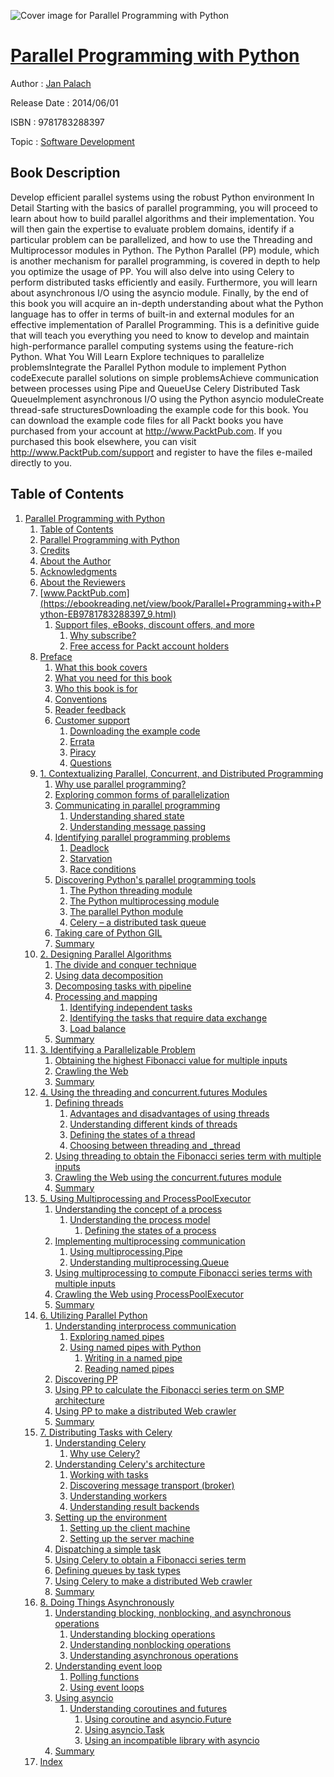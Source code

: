 ![Cover image for Parallel Programming with Python](https://imgdetail.ebookreading.net/cover/cover/software_development/EB9781783288397.jpg)

[Parallel Programming with Python](https://ebookreading.net/view/book/Parallel+Programming+with+Python-EB9781783288397_1.html "Parallel Programming with Python")
====================================================================================================================

Author : [Jan Palach](https://ebookreading.net/search/author/Jan+Palach)

Release Date : 2014/06/01

ISBN : 9781783288397

Topic : [Software Development](https://ebookreading.net/search/category/software-development)

Book Description
-----------------

Develop efficient parallel systems using the robust Python environment
In Detail
Starting with the basics of parallel programming, you will proceed to learn about how to build parallel algorithms and their implementation. You will then gain the expertise to evaluate problem domains, identify if a particular problem can be parallelized, and how to use the Threading and Multiprocessor modules in Python.
The Python Parallel (PP) module, which is another mechanism for parallel programming, is covered in depth to help you optimize the usage of PP. You will also delve into using Celery to perform distributed tasks efficiently and easily. Furthermore, you will learn about asynchronous I/O using the asyncio module. Finally, by the end of this book you will acquire an in-depth understanding about what the Python language has to offer in terms of built-in and external modules for an effective implementation of Parallel Programming.
This is a definitive guide that will teach you everything you need to know to develop and maintain high-performance parallel computing systems using the feature-rich Python.
What You Will Learn
Explore techniques to parallelize problemsIntegrate the Parallel Python module to implement Python codeExecute parallel solutions on simple problemsAchieve communication between processes using Pipe and QueueUse Celery Distributed Task QueueImplement asynchronous I/O using the Python asyncio moduleCreate thread-safe structuresDownloading the example code for this book. You can download the example code files for all Packt books you have purchased from your account at http://www.PacktPub.com. If you purchased this book elsewhere, you can visit http://www.PacktPub.com/support and register to have the files e-mailed directly to you.
              
Table of Contents
-----------------

1. [Parallel Programming with Python](https://ebookreading.net/view/book/Parallel+Programming+with+Python-EB9781783288397_3.html)
    1. [Table of Contents](https://ebookreading.net/view/book/Parallel+Programming+with+Python-EB9781783288397_2.html)
    1. [Parallel Programming with Python](https://ebookreading.net/view/book/Parallel+Programming+with+Python-EB9781783288397_4.html)
    1. [Credits](https://ebookreading.net/view/book/Parallel+Programming+with+Python-EB9781783288397_5.html)
    1. [About the Author](https://ebookreading.net/view/book/Parallel+Programming+with+Python-EB9781783288397_6.html)
    1. [Acknowledgments](https://ebookreading.net/view/book/Parallel+Programming+with+Python-EB9781783288397_7.html)
    1. [About the Reviewers](https://ebookreading.net/view/book/Parallel+Programming+with+Python-EB9781783288397_8.html)
    1. [www.PacktPub.com](https://ebookreading.net/view/book/Parallel+Programming+with+Python-EB9781783288397_9.html)
        1. [Support files, eBooks, discount offers, and more](https://ebookreading.net/view/book/Parallel+Programming+with+Python-EB9781783288397_9.html#ch00lvl1sec01)
            1. [Why subscribe?](https://ebookreading.net/view/book/Parallel+Programming+with+Python-EB9781783288397_9.html#ch00lvl2sec01)
            1. [Free access for Packt account holders](https://ebookreading.net/view/book/Parallel+Programming+with+Python-EB9781783288397_9.html#ch00lvl2sec02)
    1. [Preface](https://ebookreading.net/view/book/Parallel+Programming+with+Python-EB9781783288397_10.html)
        1. [What this book covers](https://ebookreading.net/view/book/Parallel+Programming+with+Python-EB9781783288397_10.html#ch00lvl1sec02)
        1. [What you need for this book](https://ebookreading.net/view/book/Parallel+Programming+with+Python-EB9781783288397_11.html)
        1. [Who this book is for](https://ebookreading.net/view/book/Parallel+Programming+with+Python-EB9781783288397_12.html)
        1. [Conventions](https://ebookreading.net/view/book/Parallel+Programming+with+Python-EB9781783288397_13.html)
        1. [Reader feedback](https://ebookreading.net/view/book/Parallel+Programming+with+Python-EB9781783288397_14.html)
        1. [Customer support](https://ebookreading.net/view/book/Parallel+Programming+with+Python-EB9781783288397_15.html)
            1. [Downloading the example code](https://ebookreading.net/view/book/Parallel+Programming+with+Python-EB9781783288397_15.html#ch00lvl2sec03)
            1. [Errata](https://ebookreading.net/view/book/Parallel+Programming+with+Python-EB9781783288397_15.html#ch00lvl2sec04)
            1. [Piracy](https://ebookreading.net/view/book/Parallel+Programming+with+Python-EB9781783288397_15.html#ch00lvl2sec05)
            1. [Questions](https://ebookreading.net/view/book/Parallel+Programming+with+Python-EB9781783288397_15.html#ch00lvl2sec06)
    1. [1. Contextualizing Parallel, Concurrent, and Distributed Programming](https://ebookreading.net/view/book/Parallel+Programming+with+Python-EB9781783288397_16.html)
        1. [Why use parallel programming?](https://ebookreading.net/view/book/Parallel+Programming+with+Python-EB9781783288397_16.html#ch01lvl1sec09)
        1. [Exploring common forms of parallelization](https://ebookreading.net/view/book/Parallel+Programming+with+Python-EB9781783288397_17.html)
        1. [Communicating in parallel programming](https://ebookreading.net/view/book/Parallel+Programming+with+Python-EB9781783288397_18.html)
            1. [Understanding shared state](https://ebookreading.net/view/book/Parallel+Programming+with+Python-EB9781783288397_18.html#ch01lvl2sec07)
            1. [Understanding message passing](https://ebookreading.net/view/book/Parallel+Programming+with+Python-EB9781783288397_18.html#ch01lvl2sec08)
        1. [Identifying parallel programming problems](https://ebookreading.net/view/book/Parallel+Programming+with+Python-EB9781783288397_19.html)
            1. [Deadlock](https://ebookreading.net/view/book/Parallel+Programming+with+Python-EB9781783288397_19.html#ch01lvl2sec09)
            1. [Starvation](https://ebookreading.net/view/book/Parallel+Programming+with+Python-EB9781783288397_19.html#ch01lvl2sec10)
            1. [Race conditions](https://ebookreading.net/view/book/Parallel+Programming+with+Python-EB9781783288397_19.html#ch01lvl2sec11)
        1. [Discovering Python&#39;s parallel programming tools](https://ebookreading.net/view/book/Parallel+Programming+with+Python-EB9781783288397_20.html)
            1. [The Python threading module](https://ebookreading.net/view/book/Parallel+Programming+with+Python-EB9781783288397_20.html#ch01lvl2sec12)
            1. [The Python multiprocessing module](https://ebookreading.net/view/book/Parallel+Programming+with+Python-EB9781783288397_20.html#ch01lvl2sec13)
            1. [The parallel Python module](https://ebookreading.net/view/book/Parallel+Programming+with+Python-EB9781783288397_20.html#ch01lvl2sec14)
            1. [Celery – a distributed task queue](https://ebookreading.net/view/book/Parallel+Programming+with+Python-EB9781783288397_20.html#ch01lvl2sec15)
        1. [Taking care of Python GIL](https://ebookreading.net/view/book/Parallel+Programming+with+Python-EB9781783288397_21.html)
        1. [Summary](https://ebookreading.net/view/book/Parallel+Programming+with+Python-EB9781783288397_22.html)
    1. [2. Designing Parallel Algorithms](https://ebookreading.net/view/book/Parallel+Programming+with+Python-EB9781783288397_23.html)
        1. [The divide and conquer technique](https://ebookreading.net/view/book/Parallel+Programming+with+Python-EB9781783288397_23.html#ch02lvl1sec17)
        1. [Using data decomposition](https://ebookreading.net/view/book/Parallel+Programming+with+Python-EB9781783288397_24.html)
        1. [Decomposing tasks with pipeline](https://ebookreading.net/view/book/Parallel+Programming+with+Python-EB9781783288397_25.html)
        1. [Processing and mapping](https://ebookreading.net/view/book/Parallel+Programming+with+Python-EB9781783288397_26.html)
            1. [Identifying independent tasks](https://ebookreading.net/view/book/Parallel+Programming+with+Python-EB9781783288397_26.html#ch02lvl2sec16)
            1. [Identifying the tasks that require data exchange](https://ebookreading.net/view/book/Parallel+Programming+with+Python-EB9781783288397_26.html#ch02lvl2sec17)
            1. [Load balance](https://ebookreading.net/view/book/Parallel+Programming+with+Python-EB9781783288397_26.html#ch02lvl2sec18)
        1. [Summary](https://ebookreading.net/view/book/Parallel+Programming+with+Python-EB9781783288397_27.html)
    1. [3. Identifying a Parallelizable Problem](https://ebookreading.net/view/book/Parallel+Programming+with+Python-EB9781783288397_28.html)
        1. [Obtaining the highest Fibonacci value for multiple inputs](https://ebookreading.net/view/book/Parallel+Programming+with+Python-EB9781783288397_28.html#ch03lvl1sec23)
        1. [Crawling the Web](https://ebookreading.net/view/book/Parallel+Programming+with+Python-EB9781783288397_29.html)
        1. [Summary](https://ebookreading.net/view/book/Parallel+Programming+with+Python-EB9781783288397_30.html)
    1. [4. Using the threading and concurrent.futures Modules](https://ebookreading.net/view/book/Parallel+Programming+with+Python-EB9781783288397_31.html)
        1. [Defining threads](https://ebookreading.net/view/book/Parallel+Programming+with+Python-EB9781783288397_31.html#ch04lvl1sec27)
            1. [Advantages and disadvantages of using threads](https://ebookreading.net/view/book/Parallel+Programming+with+Python-EB9781783288397_31.html#ch04lvl2sec19)
            1. [Understanding different kinds of threads](https://ebookreading.net/view/book/Parallel+Programming+with+Python-EB9781783288397_31.html#ch04lvl2sec20)
            1. [Defining the states of a thread](https://ebookreading.net/view/book/Parallel+Programming+with+Python-EB9781783288397_31.html#ch04lvl2sec21)
            1. [Choosing between threading and _thread](https://ebookreading.net/view/book/Parallel+Programming+with+Python-EB9781783288397_31.html#ch04lvl2sec22)
        1. [Using threading to obtain the Fibonacci series term with multiple inputs](https://ebookreading.net/view/book/Parallel+Programming+with+Python-EB9781783288397_32.html)
        1. [Crawling the Web using the concurrent.futures module](https://ebookreading.net/view/book/Parallel+Programming+with+Python-EB9781783288397_33.html)
        1. [Summary](https://ebookreading.net/view/book/Parallel+Programming+with+Python-EB9781783288397_34.html)
    1. [5. Using Multiprocessing and ProcessPoolExecutor](https://ebookreading.net/view/book/Parallel+Programming+with+Python-EB9781783288397_35.html)
        1. [Understanding the concept of a process](https://ebookreading.net/view/book/Parallel+Programming+with+Python-EB9781783288397_35.html#ch05lvl1sec32)
            1. [Understanding the process model](https://ebookreading.net/view/book/Parallel+Programming+with+Python-EB9781783288397_35.html#ch05lvl2sec23)
                1. [Defining the states of a process](https://ebookreading.net/view/book/Parallel+Programming+with+Python-EB9781783288397_35.html#ch05lvl3sec01)
        1. [Implementing multiprocessing communication](https://ebookreading.net/view/book/Parallel+Programming+with+Python-EB9781783288397_36.html)
            1. [Using multiprocessing.Pipe](https://ebookreading.net/view/book/Parallel+Programming+with+Python-EB9781783288397_36.html#ch05lvl2sec24)
            1. [Understanding multiprocessing.Queue](https://ebookreading.net/view/book/Parallel+Programming+with+Python-EB9781783288397_36.html#ch05lvl2sec25)
        1. [Using multiprocessing to compute Fibonacci series terms with multiple inputs](https://ebookreading.net/view/book/Parallel+Programming+with+Python-EB9781783288397_37.html)
        1. [Crawling the Web using ProcessPoolExecutor](https://ebookreading.net/view/book/Parallel+Programming+with+Python-EB9781783288397_38.html)
        1. [Summary](https://ebookreading.net/view/book/Parallel+Programming+with+Python-EB9781783288397_39.html)
    1. [6. Utilizing Parallel Python](https://ebookreading.net/view/book/Parallel+Programming+with+Python-EB9781783288397_40.html)
        1. [Understanding interprocess communication](https://ebookreading.net/view/book/Parallel+Programming+with+Python-EB9781783288397_40.html#ch06lvl1sec38)
            1. [Exploring named pipes](https://ebookreading.net/view/book/Parallel+Programming+with+Python-EB9781783288397_40.html#ch06lvl2sec26)
            1. [Using named pipes with Python](https://ebookreading.net/view/book/Parallel+Programming+with+Python-EB9781783288397_40.html#ch06lvl2sec27)
                1. [Writing in a named pipe](https://ebookreading.net/view/book/Parallel+Programming+with+Python-EB9781783288397_40.html#ch06lvl3sec02)
                1. [Reading named pipes](https://ebookreading.net/view/book/Parallel+Programming+with+Python-EB9781783288397_40.html#ch06lvl3sec03)
        1. [Discovering PP](https://ebookreading.net/view/book/Parallel+Programming+with+Python-EB9781783288397_41.html)
        1. [Using PP to calculate the Fibonacci series term on SMP architecture](https://ebookreading.net/view/book/Parallel+Programming+with+Python-EB9781783288397_42.html)
        1. [Using PP to make a distributed Web crawler](https://ebookreading.net/view/book/Parallel+Programming+with+Python-EB9781783288397_43.html)
        1. [Summary](https://ebookreading.net/view/book/Parallel+Programming+with+Python-EB9781783288397_44.html)
    1. [7. Distributing Tasks with Celery](https://ebookreading.net/view/book/Parallel+Programming+with+Python-EB9781783288397_45.html)
        1. [Understanding Celery](https://ebookreading.net/view/book/Parallel+Programming+with+Python-EB9781783288397_45.html#ch07lvl1sec44)
            1. [Why use Celery?](https://ebookreading.net/view/book/Parallel+Programming+with+Python-EB9781783288397_45.html#ch07lvl2sec28)
        1. [Understanding Celery&#39;s architecture](https://ebookreading.net/view/book/Parallel+Programming+with+Python-EB9781783288397_46.html)
            1. [Working with tasks](https://ebookreading.net/view/book/Parallel+Programming+with+Python-EB9781783288397_46.html#ch07lvl2sec29)
            1. [Discovering message transport (broker)](https://ebookreading.net/view/book/Parallel+Programming+with+Python-EB9781783288397_46.html#ch07lvl2sec30)
            1. [Understanding workers](https://ebookreading.net/view/book/Parallel+Programming+with+Python-EB9781783288397_46.html#ch07lvl2sec31)
            1. [Understanding result backends](https://ebookreading.net/view/book/Parallel+Programming+with+Python-EB9781783288397_46.html#ch07lvl2sec32)
        1. [Setting up the environment](https://ebookreading.net/view/book/Parallel+Programming+with+Python-EB9781783288397_47.html)
            1. [Setting up the client machine](https://ebookreading.net/view/book/Parallel+Programming+with+Python-EB9781783288397_47.html#ch07lvl2sec33)
            1. [Setting up the server machine](https://ebookreading.net/view/book/Parallel+Programming+with+Python-EB9781783288397_47.html#ch07lvl2sec34)
        1. [Dispatching a simple task](https://ebookreading.net/view/book/Parallel+Programming+with+Python-EB9781783288397_48.html)
        1. [Using Celery to obtain a Fibonacci series term](https://ebookreading.net/view/book/Parallel+Programming+with+Python-EB9781783288397_49.html)
        1. [Defining queues by task types](https://ebookreading.net/view/book/Parallel+Programming+with+Python-EB9781783288397_50.html)
        1. [Using Celery to make a distributed Web crawler](https://ebookreading.net/view/book/Parallel+Programming+with+Python-EB9781783288397_51.html)
        1. [Summary](https://ebookreading.net/view/book/Parallel+Programming+with+Python-EB9781783288397_52.html)
    1. [8. Doing Things Asynchronously](https://ebookreading.net/view/book/Parallel+Programming+with+Python-EB9781783288397_53.html)
        1. [Understanding blocking, nonblocking, and asynchronous operations](https://ebookreading.net/view/book/Parallel+Programming+with+Python-EB9781783288397_53.html#ch08lvl1sec53)
            1. [Understanding blocking operations](https://ebookreading.net/view/book/Parallel+Programming+with+Python-EB9781783288397_53.html#ch08lvl2sec35)
            1. [Understanding nonblocking operations](https://ebookreading.net/view/book/Parallel+Programming+with+Python-EB9781783288397_53.html#ch08lvl2sec36)
            1. [Understanding asynchronous operations](https://ebookreading.net/view/book/Parallel+Programming+with+Python-EB9781783288397_53.html#ch08lvl2sec37)
        1. [Understanding event loop](https://ebookreading.net/view/book/Parallel+Programming+with+Python-EB9781783288397_54.html)
            1. [Polling functions](https://ebookreading.net/view/book/Parallel+Programming+with+Python-EB9781783288397_54.html#ch08lvl2sec38)
            1. [Using event loops](https://ebookreading.net/view/book/Parallel+Programming+with+Python-EB9781783288397_54.html#ch08lvl2sec39)
        1. [Using asyncio](https://ebookreading.net/view/book/Parallel+Programming+with+Python-EB9781783288397_55.html)
            1. [Understanding coroutines and futures](https://ebookreading.net/view/book/Parallel+Programming+with+Python-EB9781783288397_55.html#ch08lvl2sec40)
                1. [Using coroutine and asyncio.Future](https://ebookreading.net/view/book/Parallel+Programming+with+Python-EB9781783288397_55.html#ch08lvl3sec04)
                1. [Using asyncio.Task](https://ebookreading.net/view/book/Parallel+Programming+with+Python-EB9781783288397_55.html#ch08lvl3sec05)
                1. [Using an incompatible library with asyncio](https://ebookreading.net/view/book/Parallel+Programming+with+Python-EB9781783288397_55.html#ch08lvl3sec06)
        1. [Summary](https://ebookreading.net/view/book/Parallel+Programming+with+Python-EB9781783288397_56.html)
    1. [Index](https://ebookreading.net/view/book/Parallel+Programming+with+Python-EB9781783288397_57.html)
